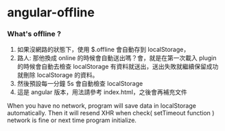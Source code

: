 angular-offline
===================
### What's offline ?

1. 如果沒網路的狀態下，使用 $.offline 會自動存到 localStorage，
2. 路人: 那他換成 online 的時候會自動送出嗎？會，就是在第一次載入 plugin 的時候會自動去檢查 localStorage 有資料就送出，送出失敗就繼續保留成功就刪除 localStorage 的資料。
3. 然後預設每一分鐘 5s 會自動檢查 localStorage
4. 這是 angular 版本，用法請參考 index.html，之後會再補充文件

When you have no network, program will save data in localStorage automatically. Then it will resend XHR when check( setTimeout function ) network is fine or next time program initialize.


